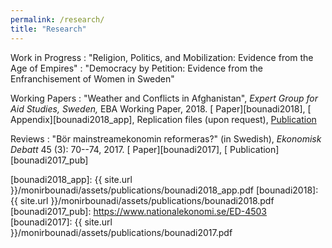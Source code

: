 ```yaml
---
permalink: /research/
title: "Research"
---
```


Work in Progress
  : "Religion, Politics, and Mobilization: Evidence from the Age of Empires"
  : "Democracy by Petition: Evidence from the Enfranchisement of Women in Sweden"
  
Working Papers
  : "Weather and Conflicts in Afghanistan", *Expert Group for Aid Studies, Sweden,*  EBA Working Paper, 2018. [<i class="fas fa-file-pdf"></i> Paper][bounadi2018], [<i class="fas fa-file-pdf"></i> Appendix][bounadi2018_app], Replication files (upon request), [<i class="fas fa-link"></i> Publication][bounadi2018_pub]
  
Reviews
  : "Bör mainstreamekonomin reformeras?" (in Swedish), *Ekonomisk Debatt* 45 (3): 70--74, 2017. [<i class="fas fa-file-pdf"></i> Paper][bounadi2017], [<i class="fas fa-link"></i> Publication][bounadi2017_pub]


[bounadi2018_pub]: https://eba.se/rapporter/weather-and-conflicts-in-afghanistan/7035/
[bounadi2018_app]: {{ site.url }}/monirbounadi/assets/publications/bounadi2018_app.pdf
[bounadi2018]: {{ site.url }}/monirbounadi/assets/publications/bounadi2018.pdf
[bounadi2017_pub]: https://www.nationalekonomi.se/ED-4503
[bounadi2017]: {{ site.url }}/monirbounadi/assets/publications/bounadi2017.pdf
